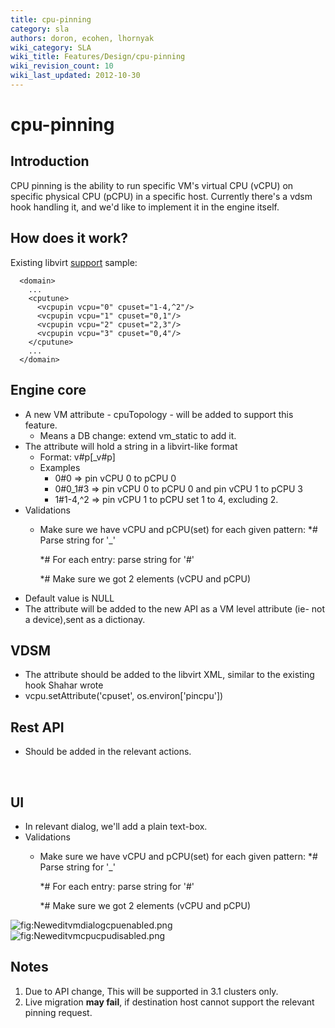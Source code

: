 ```yaml
---
title: cpu-pinning
category: sla
authors: doron, ecohen, lhornyak
wiki_category: SLA
wiki_title: Features/Design/cpu-pinning
wiki_revision_count: 10
wiki_last_updated: 2012-10-30
---
```


# cpu-pinning

## Introduction

CPU pinning is the ability to run specific VM's virtual CPU (vCPU) on
specific physical CPU (pCPU) in a specific host. Currently there's
a vdsm hook handling it, and we'd like to implement it in the engine
itself.

## How does it work?

Existing libvirt [support](http://libvirt.org/formatdomain.html#elementsCPU) sample:

      <domain>
        ...
        <cputune>
          <vcpupin vcpu="0" cpuset="1-4,^2"/>
          <vcpupin vcpu="1" cpuset="0,1"/>
          <vcpupin vcpu="2" cpuset="2,3"/>
          <vcpupin vcpu="3" cpuset="0,4"/>
        </cputune>
        ...
      </domain>

## Engine core

*   A new VM attribute - cpuTopology - will be added to support this feature.
    -   Means a DB change: extend vm_static to add it.
*   The attribute will hold a string in a libvirt-like format
    -   Format: v#p[_v#p]
    -   Examples
        -   0#0 => pin vCPU 0 to pCPU 0
        -   0#0_1#3 => pin vCPU 0 to pCPU 0 and pin vCPU 1 to pCPU 3
        -   1#1-4,^2 => pin vCPU 1 to pCPU set 1 to 4, excluding 2.
*   Validations
    -   Make sure we have vCPU and pCPU(set) for each given pattern:
        \*# Parse string for '_'

        \*# For each entry: parse string for '#'

        \*# Make sure we got 2 elements (vCPU and pCPU)
*   Default value is NULL
*   The attribute will be added to the new API as a VM level attribute (ie- not a device),sent as a dictionay.

## VDSM

*   The attribute should be added to the libvirt XML, similar to the existing hook Shahar wrote
*   vcpu.setAttribute('cpuset', os.environ['pincpu'])

## Rest API

*   Should be added in the relevant actions.

      <cpu>
        <topology sockets="4" cores="1"/>
        <cputune>
          <vcpupin vcpu="0" cpuset="1-4,^2"/>
          <vcpupin vcpu="1" cpuset="0,1"/>
          <vcpupin vcpu="2" cpuset="2,3"/>
          <vcpupin vcpu="3" cpuset="0,4"/>
        </cputune>
      </cpu>

## UI

*   In relevant dialog, we'll add a plain text-box.
*   Validations
    -   Make sure we have vCPU and pCPU(set) for each given pattern:
        \*# Parse string for '_'

        \*# For each entry: parse string for '#'

        \*# Make sure we got 2 elements (vCPU and pCPU)

![](Neweditvmdialogcpuenabled.png "fig:Neweditvmdialogcpuenabled.png") ![](Neweditvmcpucpudisabled.png "fig:Neweditvmcpucpudisabled.png")

## Notes

1.  Due to API change, This will be supported in 3.1 clusters only.
2.  Live migration **may fail**, if destination host cannot support the relevant pinning request.
